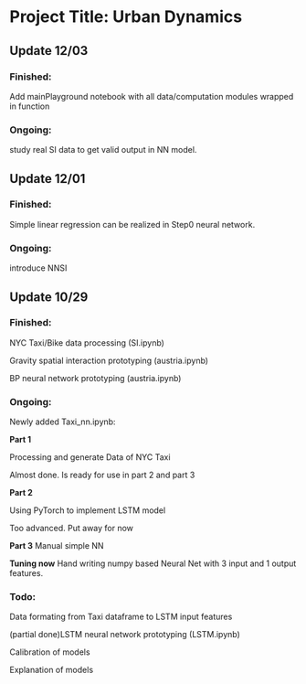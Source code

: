 # Project Title: Urban Dynamics

## Update 12/03
### Finished:
Add mainPlayground notebook with all data/computation modules wrapped in function

### Ongoing:
study real SI data to get valid output in NN model.

## Update 12/01
### Finished:
Simple linear regression can be realized in Step0 neural network.

### Ongoing:
introduce NNSI

## Update 10/29
### Finished:

NYC Taxi/Bike data processing (SI.ipynb)

Gravity spatial interaction prototyping (austria.ipynb)

BP neural network prototyping (austria.ipynb)

### Ongoing:
Newly added Taxi_nn.ipynb:

**Part 1**

Processing and generate Data of NYC Taxi

Almost done. Is ready for use in part 2 and part 3

**Part 2**

Using PyTorch to implement LSTM model

Too advanced. Put away for now

**Part 3**
Manual simple NN

**Tuning now** Hand writing numpy based Neural Net with 3 input and 1 output features.

### Todo:
Data formating from Taxi dataframe to LSTM input features

(partial done)LSTM neural network prototyping (LSTM.ipynb)

Calibration of models

Explanation of models
